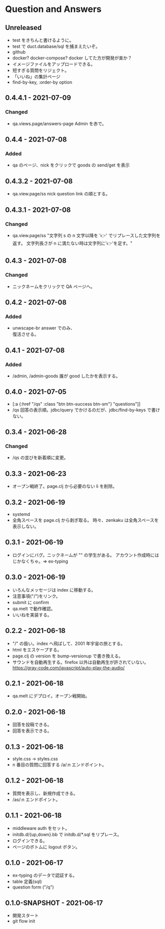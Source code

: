 # Question and Answers

## Unreleased
- test をきちんと書けるように。
- test で duct.database/sql を捕まえたいぞ。
- github
- docker? docker-compose? docker してた方が開発が楽か？
- イメージファイルをアップロードできる。
- 短すぎる質問をリジェクト。
- 「いいね」の集計ページ
- find-by-key, :order-by option

## 0.4.4.1 - 2021-07-09
### Changed
- qa.views.page/answers-page Admin を赤で。

## 0.4.4 - 2021-07-08
### Added
- qa のページ、nick をクリックで goods の send/get を表示

## 0.4.3.2 - 2021-07-08
- qa.view.page/ss
  nick question link の順とする。

## 0.4.3.1 - 2021-07-08
### Changed
- qa.view.page/ss
    "文字列 s の n 文字以降を '👉' でリプレースした文字列を返す。
     文字列長さが n に満たない時は文字列に'👉'を足す。"

## 0.4.3 - 2021-07-08
### Changed
- ニックネームをクリックで QA ページへ。

## 0.4.2 - 2021-07-08
### Added
- unwscape-br answer でのみ、<br> 復活させる。

## 0.4.1 - 2021-07-08
### Added
- /admin, /admin-goods 誰が good したかを表示する。

## 0.4.0 - 2021-07-05
- [:a {:href "/qs" :class "btn btn-success btn-sm"} "questions"]]
- /qs 回答の表示順。jdbc/query でかけるのだが、jdbc/find-by-keys で書けない。


## 0.3.4 - 2021-06-28
### Changed
- /qs の並びを新着順に変更。

## 0.3.3 - 2021-06-23
- オープン戦終了。page.clj から必要のない li を削除。

## 0.3.2 - 2021-06-19
- systemd
- 全角スペースを page.clj から剥ぎ取る。
  時々、zenkaku は全角スペースを表示しない。

## 0.3.1 - 2021-06-19
- ログインにバグ。ニックネームが "" の学生がある。
  アカウント作成時にはじかなくちゃ。=> ex-typing

## 0.3.0 - 2021-06-19
- いろんなメッセージは index に移動する。
- 注意事項("/")をリンク。
- submit に confirm
- qa.melt で動作確認。
- いいねを実装する。

## 0.2.2 - 2021-06-18
- "/" の扱い。index へ飛ばして、2001 年宇宙の旅とする。
- html をエスケープする。
- page.clj の version を bump-versionup で書き換える。
- サウンドを自動再生する。firefox 以外は自動再生が許されていない。
  https://gray-code.com/javascript/auto-play-the-audio/

## 0.2.1 - 2021-06-18
- qa.melt にデプロイ。オープン戦開始。

## 0.2.0 - 2021-06-18
- 回答を投稿できる。
- 回答を表示できる。

## 0.1.3 - 2021-06-18
- style.css -> styles.css
- n 番目の質問に回答する /a/:n エンドポイント。

## 0.1.2 - 2021-06-18
- 質問を表示し、新規作成できる。
- /as/:n エンドポイント。

## 0.1.1 - 2021-06-18
- middleware auth をセット。
- initdb.d/{up,down}.bb で initdb.d/*.sql をリプレース。
- ログインできる。
- ページのボトムに logout ボタン。

## 0.1.0 - 2021-06-17
- ex-typing のデータで認証する。
- table 定義(sql)
- question form ("/q")

## 0.1.0-SNAPSHOT - 2021-06-17
- 開発スタート
- git flow init
